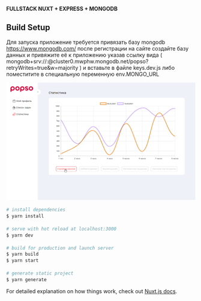 **FULLSTACK NUXT + EXPRESS + MONGODB**

## Build Setup

Для запуска приложение требуется привязать базу mongodb
https://www.mongodb.com/
после регистрации на сайте создайте базу данных и привяжите её к приложению указав ссылку вида
( mongodb+srv://<username>:<password >@cluster0.mwphw.mongodb.net/popso?retryWrites=true&w=majority )
и вставьте в файле keys.dev.js
либо
поместитите в специальную переменную env.MONGO_URL

![popso](./assets/images/README.md/screen1.jpg)

```bash
# install dependencies
$ yarn install

# serve with hot reload at localhost:3000
$ yarn dev

# build for production and launch server
$ yarn build
$ yarn start

# generate static project
$ yarn generate
```

For detailed explanation on how things work, check out [Nuxt.js docs](https://nuxtjs.org).
